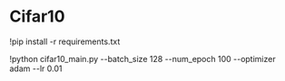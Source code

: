 # Cifar10

!pip install -r requirements.txt

!python cifar10_main.py --batch_size 128 --num_epoch 100 --optimizer adam --lr 0.01 
